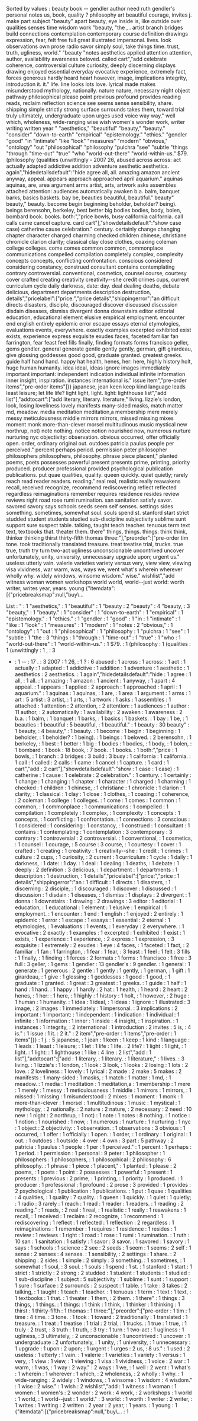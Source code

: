 Sorted by values :
beauty book -- gendler author need ruth gendler's personal notes us, book, quality ? philosophy art beautiful courage, invites j. make part subject "beauty" apart beauty, eye inside is, like outside over qualities senses time wisdom work "beauty, "the , . artist branch bridges build connections contemplation contemporary course definition drawings expression, fear, felt free full great illustrated impersonal. lives. look observations own prose radio savor simply soul, take things time. trust, truth, ugliness, world." "beauty "notes aesthetics applied attention attention, author, availability awareness beloved. called cart","add celebrate coherence, controversial culture curiosity, deeply discerning displays drawing enjoyed essential everyday evocative experience, extremely fact, forces generous hardly heard heart however, image, implications integrity, introduction it. it." life. line looks lots love. lyrical made makes misunderstood mythology, nationally. nature nature, necessary night object pathway philosophical please point previous profound provides reading reads, reclaim reflection science see seems sense sensibility, share. shipping simple strictly strong surface surrounds takes them, toward trial truly ultimately, undergraduate upon urges used voice way way." well which, wholeness, wide-ranging wise wish women's wonder work, writer writing written year " "aesthetics," "beautiful" "beauty," "beauty." "consider" "down-to-earth" "empirical" "epistemology." "ethics." "gendler "good" "in "intimate" "like "look" "measures" "modern" "obvious," "ontology" "out "philosophical" "philosophy "pulchra "see" "subtle "things "through "time-out" "true" "who "world-out-there" "world-within-us." $79. (philosophy (qualities (unwittingly - 2007 26, abused across across: act actually adapted addictive addition adventure aesthetic aesthetics. again","hidedetailsdefault":"hide agree all, all. amazing amazon ancient anyway, appeal. appears approach approached april aquarium." aquinas aquinas, are, area argument arms artist, arts, artwork asks assembles attached attention: audiences automatically awaken b.a. balm, banquet barks, basics baskets. bay be, beauties beautiful, beautiful." beauty" beauty," beauty. become begin beginning beholder, beholder? being). beings berensohn, berkeley, best better big bodies bodies, body, bolen, bombard book. books. both:","price bowls, busy california california. call calls came cancel capture. card cart"],"showdetailsdefault":"show case case) catherine cause celebration." century. certainly change changing chapter character charged charming checked children chinese, christiane chronicle clarion clarity; classical clay close clothes, coaxing coleman college colleges. come comes common common, commonplace communications compelled compilation completely complex, complexity concepts concepts, conflicting confrontation. conscious considered considering constancy, construed consultant contains contemplating contrary controversial. conventional, cosmetics, counsel course, courtesy cover crafted creating creativity creativity--she credit crimes cups, current curriculum cycle daily darkness, date: day. deal dealing deaths, debate delicious, department departments description destruction, details","pricelabel":["price:","price details","shippingerror":"an difficult directs disasters, disciple, discouraged discover discussed discussion disdain diseases, dismiss divergent donna downstairs editor editorial education, educational element elusive empirical employment. encounter end english entirely epidemic error escape essays eternal etymologies, evaluations events, everywhere. exactly examples excerpted exhibited exist exists, experience express exquisite exudes faces, faceted familiar fan farrington, fear feast feel fills finally, finding formats forms francisco geller, gems gendler. general generate gentle gently gently, german, gift girardeau, give glossing goddesses good good, graduate granted. greatest greeks. guide half hand hand. happy hat health, henes, her: here, highly history holt, huge human humanity. idea ideal, ideas ignore images immediately important important: independent indication individual infinite information inner insight, inspiration. instances international is." issue item","pre-order items","pre-order items"]}} japanese, jean keen keep kind language leads least leisure; let life life? light light, light. light: lighthouse list","add list"],"addtocart":["add literary, literary. literature," living. lizzie's london, look, losing loveliness lovely manifests many-sided masks, match matter md, meadow. media meditation meditation,a membership mere merely messy meticulousness middle mirrors mirrors, missed missing mixes moment monk more-than-clever morsel multitudinous music mystical new northrup, not) note nothing. notice notion nourished now, numerous nurture nurturing nyc objectivity: observation. obvious occurred, offer officially open. order, ordinary original out. outdoes patricia paulus people per perceived." percent perhaps period. permission peter philosopher philosophers philosophers, philosophy. phrase piece placent," planted poems, poets possesses powerful present presents prime, printing, priority produced. producer professional provided psychological publication publications. put quae qualities, quality. queen quickly. quiet quietly; rarely reach read reader readers. reading." real real, realistic really reawakens recall, received recognize, recommend rediscovering reflect reflected regardless reimaginations remember requires residence resides review reviews right road rose rumi rumination. san sanitation satisfy savor. savored savory says schools seeds seem self senses. settings sides something. sometimes, somewhat soul. souls spend st. stanford start strict studded student students studied sub-discipline subjectivity sublime sunt support sure suspect table. talking, taught teach teacher. tenuous term text text, textbooks that. theater them. there" things, things. things: think think, thinker thinking thirst thirty-fifth thomas three:"],"preorder":["pre-order tim tone. took traditionally translated treasure. treat treatise trial, trucks. true true, truth try turn two-act ugliness unconscionable uncontrived uncover unfortunately, unity, university, unnecessary upgrade upon; urgent us." useless utterly vain. valerie varieties variety versus very, view view, viewing visa vividness, war warm, was, ways we, went what's wherein wherever wholly why. widely windows, winsome wisdom." wise." wishlist","add witness woman women workshops world world, world--just world: worth writer, writes year, years. young {"itemdata":[{"pricebreaksmap":null,"buy\\... 

List :
" : 1
"aesthetics," : 1
"beautiful" : 1
"beauty : 2
"beauty" : 4
"beauty, : 3
"beauty," : 1
"beauty." : 1
"consider" : 1
"down-to-earth" : 1
"empirical" : 1
"epistemology." : 1
"ethics." : 1
"gendler : 1
"good" : 1
"in : 1
"intimate" : 1
"like : 1
"look" : 1
"measures" : 1
"modern" : 1
"notes : 2
"obvious," : 1
"ontology" : 1
"out : 1
"philosophical" : 1
"philosophy : 1
"pulchra : 1
"see" : 1
"subtle : 1
"the : 3
"things : 1
"through : 1
"time-out" : 1
"true" : 1
"who : 1
"world-out-there" : 1
"world-within-us." : 1
$79. : 1
(philosophy : 1
(qualities : 1
(unwittingly : 1
, : 3
- : 1
-- : 17
. : 3
2007 : 1
26, : 1
? : 6
abused : 1
across : 1
across: : 1
act : 1
actually : 1
adapted : 1
addictive : 1
addition : 1
adventure : 1
aesthetic : 1
aesthetics : 2
aesthetics. : 1
again","hidedetailsdefault":"hide : 1
agree : 1
all, : 1
all. : 1
amazing : 1
amazon : 1
ancient : 1
anyway, : 1
apart : 4
appeal. : 1
appears : 1
applied : 2
approach : 1
approached : 1
april : 1
aquarium." : 1
aquinas : 1
aquinas, : 1
are, : 1
area : 1
argument : 1
arms : 1
art : 5
artist : 3
artist, : 1
arts, : 1
artwork : 1
asks : 1
assembles : 1
attached : 1
attention : 2
attention, : 2
attention: : 1
audiences : 1
author : 11
author, : 2
automatically : 1
availability : 2
awaken : 1
awareness : 2
b.a. : 1
balm, : 1
banquet : 1
barks, : 1
basics : 1
baskets. : 1
bay : 1
be, : 1
beauties : 1
beautiful : 5
beautiful, : 1
beautiful." : 1
beauty : 30
beauty" : 1
beauty, : 4
beauty," : 1
beauty. : 1
become : 1
begin : 1
beginning : 1
beholder, : 1
beholder? : 1
being). : 1
beings : 1
beloved. : 2
berensohn, : 1
berkeley, : 1
best : 1
better : 1
big : 1
bodies : 1
bodies, : 1
body, : 1
bolen, : 1
bombard : 1
book : 18
book, : 7
book. : 1
books. : 1
both:","price : 1
bowls, : 1
branch : 3
bridges : 3
build : 3
busy : 1
california : 1
california. : 1
call : 1
called : 2
calls : 1
came : 1
cancel : 1
capture. : 1
card : 1
cart","add : 2
cart"],"showdetailsdefault":"show : 1
case : 1
case) : 1
catherine : 1
cause : 1
celebrate : 2
celebration." : 1
century. : 1
certainly : 1
change : 1
changing : 1
chapter : 1
character : 1
charged : 1
charming : 1
checked : 1
children : 1
chinese, : 1
christiane : 1
chronicle : 1
clarion : 1
clarity; : 1
classical : 1
clay : 1
close : 1
clothes, : 1
coaxing : 1
coherence, : 2
coleman : 1
college : 1
colleges. : 1
come : 1
comes : 1
common : 1
common, : 1
commonplace : 1
communications : 1
compelled : 1
compilation : 1
completely : 1
complex, : 1
complexity : 1
concepts : 1
concepts, : 1
conflicting : 1
confrontation. : 1
connections : 3
conscious : 1
considered : 1
considering : 1
constancy, : 1
construed : 1
consultant : 1
contains : 1
contemplating : 1
contemplation : 3
contemporary : 3
contrary : 1
controversial : 2
controversial. : 1
conventional, : 1
cosmetics, : 1
counsel : 1
courage, : 5
course : 3
course, : 1
courtesy : 1
cover : 1
crafted : 1
creating : 1
creativity : 1
creativity--she : 1
credit : 1
crimes : 1
culture : 2
cups, : 1
curiosity, : 2
current : 1
curriculum : 1
cycle : 1
daily : 1
darkness, : 1
date: : 1
day. : 1
deal : 1
dealing : 1
deaths, : 1
debate : 1
deeply : 2
definition : 3
delicious, : 1
department : 1
departments : 1
description : 1
destruction, : 1
details","pricelabel":["price:","price : 1
details","shippingerror":"an : 1
difficult : 1
directs : 1
disasters, : 1
discerning : 2
disciple, : 1
discouraged : 1
discover : 1
discussed : 1
discussion : 1
disdain : 1
diseases, : 1
dismiss : 1
displays : 2
divergent : 1
donna : 1
downstairs : 1
drawing : 2
drawings : 3
editor : 1
editorial : 1
education, : 1
educational : 1
element : 1
elusive : 1
empirical : 1
employment. : 1
encounter : 1
end : 1
english : 1
enjoyed : 2
entirely : 1
epidemic : 1
error : 1
escape : 1
essays : 1
essential : 2
eternal : 1
etymologies, : 1
evaluations : 1
events, : 1
everyday : 2
everywhere. : 1
evocative : 2
exactly : 1
examples : 1
excerpted : 1
exhibited : 1
exist : 1
exists, : 1
experience : 1
experience, : 2
express : 1
expression, : 3
exquisite : 1
extremely : 2
exudes : 1
eye : 4
faces, : 1
faceted : 1
fact, : 2
familiar : 1
fan : 1
farrington, : 1
fear : 1
fear, : 3
feast : 1
feel : 1
felt : 3
fills : 1
finally, : 1
finding : 1
forces : 2
formats : 1
forms : 1
francisco : 1
free : 3
full : 3
geller, : 1
gems : 1
gendler : 13
gendler's : 9
gendler. : 1
general : 1
generate : 1
generous : 2
gentle : 1
gently : 1
gently, : 1
german, : 1
gift : 1
girardeau, : 1
give : 1
glossing : 1
goddesses : 1
good : 1
good, : 1
graduate : 1
granted. : 1
great : 3
greatest : 1
greeks. : 1
guide : 1
half : 1
hand : 1
hand. : 1
happy : 1
hardly : 2
hat : 1
health, : 1
heard : 2
heart : 2
henes, : 1
her: : 1
here, : 1
highly : 1
history : 1
holt, : 1
however, : 2
huge : 1
human : 1
humanity. : 1
idea : 1
ideal, : 1
ideas : 1
ignore : 1
illustrated : 3
image, : 2
images : 1
immediately : 1
impersonal. : 3
implications : 2
important : 1
important: : 1
independent : 1
indication : 1
individual : 1
infinite : 1
information : 1
inner : 1
inside : 4
insight, : 1
inspiration. : 1
instances : 1
integrity, : 2
international : 1
introduction : 2
invites : 5
is, : 4
is." : 1
issue : 1
it. : 2
it." : 2
item","pre-order : 1
items","pre-order : 1
items"]}} : 1
j. : 5
japanese, : 1
jean : 1
keen : 1
keep : 1
kind : 1
language : 1
leads : 1
least : 1
leisure; : 1
let : 1
life : 1
life. : 2
life? : 1
light : 1
light, : 1
light. : 1
light: : 1
lighthouse : 1
like : 4
line : 2
list","add : 1
list"],"addtocart":["add : 1
literary, : 1
literary. : 1
literature," : 1
lives. : 3
living. : 1
lizzie's : 1
london, : 1
look : 3
look, : 1
looks : 2
losing : 1
lots : 2
love. : 2
loveliness : 1
lovely : 1
lyrical : 2
made : 2
make : 5
makes : 2
manifests : 1
many-sided : 1
masks, : 1
match : 1
matter : 1
md, : 1
meadow. : 1
media : 1
meditation : 1
meditation,a : 1
membership : 1
mere : 1
merely : 1
messy : 1
meticulousness : 1
middle : 1
mirrors : 1
mirrors, : 1
missed : 1
missing : 1
misunderstood : 2
mixes : 1
moment : 1
monk : 1
more-than-clever : 1
morsel : 1
multitudinous : 1
music : 1
mystical : 1
mythology, : 2
nationally. : 2
nature : 2
nature, : 2
necessary : 2
need : 10
new : 1
night : 2
northrup, : 1
not) : 1
note : 1
notes : 8
nothing. : 1
notice : 1
notion : 1
nourished : 1
now, : 1
numerous : 1
nurture : 1
nurturing : 1
nyc : 1
object : 2
objectivity: : 1
observation. : 1
observations : 3
obvious : 1
occurred, : 1
offer : 1
officially : 1
open. : 1
order, : 1
ordinary : 1
original : 1
out. : 1
outdoes : 1
outside : 4
over : 4
own : 3
part : 5
pathway : 2
patricia : 1
paulus : 1
people : 1
per : 1
perceived." : 1
percent : 1
perhaps : 1
period. : 1
permission : 1
personal : 9
peter : 1
philosopher : 1
philosophers : 1
philosophers, : 1
philosophical : 2
philosophy : 6
philosophy. : 1
phrase : 1
piece : 1
placent," : 1
planted : 1
please : 2
poems, : 1
poets : 1
point : 2
possesses : 1
powerful : 1
present : 1
presents : 1
previous : 2
prime, : 1
printing, : 1
priority : 1
produced. : 1
producer : 1
professional : 1
profound : 2
prose : 3
provided : 1
provides : 2
psychological : 1
publication : 1
publications. : 1
put : 1
quae : 1
qualities : 4
qualities, : 1
quality : 7
quality. : 1
queen : 1
quickly. : 1
quiet : 1
quietly; : 1
radio : 3
rarely : 1
reach : 1
read : 1
reader : 1
readers. : 1
reading : 2
reading." : 1
reads, : 2
real : 1
real, : 1
realistic : 1
really : 1
reawakens : 1
recall, : 1
received : 1
reclaim : 2
recognize, : 1
recommend : 1
rediscovering : 1
reflect : 1
reflected : 1
reflection : 2
regardless : 1
reimaginations : 1
remember : 1
requires : 1
residence : 1
resides : 1
review : 1
reviews : 1
right : 1
road : 1
rose : 1
rumi : 1
rumination. : 1
ruth : 10
san : 1
sanitation : 1
satisfy : 1
savor : 3
savor. : 1
savored : 1
savory : 1
says : 1
schools : 1
science : 2
see : 2
seeds : 1
seem : 1
seems : 2
self : 1
sense : 2
senses : 4
senses. : 1
sensibility, : 2
settings : 1
share. : 2
shipping : 2
sides : 1
simple : 2
simply : 3
something. : 1
sometimes, : 1
somewhat : 1
soul, : 3
soul. : 1
souls : 1
spend : 1
st. : 1
stanford : 1
start : 1
strict : 1
strictly : 2
strong : 2
studded : 1
student : 1
students : 1
studied : 1
sub-discipline : 1
subject : 5
subjectivity : 1
sublime : 1
sunt : 1
support : 1
sure : 1
surface : 2
surrounds : 2
suspect : 1
table. : 1
take : 3
takes : 2
talking, : 1
taught : 1
teach : 1
teacher. : 1
tenuous : 1
term : 1
text : 1
text, : 1
textbooks : 1
that. : 1
theater : 1
them, : 2
them. : 1
there" : 1
things : 3
things, : 1
things. : 1
things: : 1
think : 1
think, : 1
thinker : 1
thinking : 1
thirst : 1
thirty-fifth : 1
thomas : 1
three:"],"preorder":["pre-order : 1
tim : 1
time : 4
time. : 3
tone. : 1
took : 1
toward : 2
traditionally : 1
translated : 1
treasure. : 1
treat : 1
treatise : 1
trial : 2
trial, : 1
trucks. : 1
true : 1
true, : 1
truly : 2
trust, : 3
truth : 1
truth, : 3
try : 1
turn : 1
two-act : 1
ugliness : 1
ugliness, : 3
ultimately, : 2
unconscionable : 1
uncontrived : 1
uncover : 1
undergraduate : 2
unfortunately, : 1
unity, : 1
university, : 1
unnecessary : 1
upgrade : 1
upon : 2
upon; : 1
urgent : 1
urges : 2
us, : 8
us." : 1
used : 2
useless : 1
utterly : 1
vain. : 1
valerie : 1
varieties : 1
variety : 1
versus : 1
very, : 1
view : 1
view, : 1
viewing : 1
visa : 1
vividness, : 1
voice : 2
war : 1
warm, : 1
was, : 1
way : 2
way." : 2
ways : 1
we, : 1
well : 2
went : 1
what's : 1
wherein : 1
wherever : 1
which, : 2
wholeness, : 2
wholly : 1
why. : 1
wide-ranging : 2
widely : 1
windows, : 1
winsome : 1
wisdom : 4
wisdom." : 1
wise : 2
wise." : 1
wish : 2
wishlist","add : 1
witness : 1
woman : 1
women : 1
women's : 2
wonder : 2
work : 4
work, : 2
workshops : 1
world : 1
world, : 1
world--just : 1
world." : 3
world: : 1
worth : 1
writer : 2
writer, : 1
writes : 1
writing : 2
written : 2
year : 2
year, : 1
years. : 1
young : 1
{"itemdata":[{"pricebreaksmap":null,"buy\\... : 1
